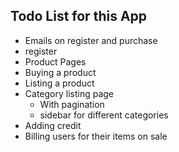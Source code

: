 Todo List for this App
----

* Emails on register and purchase
* register
* Product Pages
* Buying a product
* Listing a product
* Category listing page
    * With pagination
    * sidebar for different categories
* Adding credit
* Billing users for their items on sale
